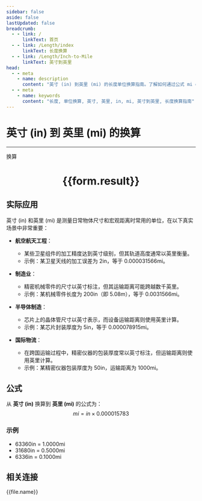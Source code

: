```yaml
---
sidebar: false
aside: false
lastUpdated: false
breadcrumb:
  - - link: /
      linkText: 首页
  - - link: /Length/index
      linkText: 长度换算
  - - link: /Length/Inch-to-Mile
      linkText: 英寸到英里
head:
  - - meta
    - name: description
      content: "英寸 (in) 到英里 (mi) 的长度单位换算指南。了解如何通过公式 mi = in × 0.000015783 换算为英里。"
  - - meta
    - name: keywords
      content: "长度, 单位换算, 英寸, 英里, in, mi, 英寸到英里, 长度换算指南"
---
```

# 英寸 (in) 到 英里 (mi) 的换算
---
<script setup>
import { onMounted, reactive, inject, ref } from 'vue'
import { NButton, NForm, NFormItem, NInput, NInputNumber, NSelect, NCard, useMessage,NGrid ,NGi } from 'naive-ui'
import { defineClientComponent } from 'vitepress'
import { Length } from '../../files';

const convert = inject('convert')

const form = reactive({
  number: null,
  result: '',
})

const convertHandler = () => {
  if (form.number !== null && !isNaN(form.number)) {
    const convertedValue = parseFloat(form.number) * 0.000015783
    form.result = `${form.number}in = ${convertedValue.toFixed(8)}mi`
  } else {
    form.result = '请输入有效的数值。'
  }
}
</script>

<n-form size="large" :model="form">
  <n-form-item label="英寸 (in)">
    <n-input-number v-model:value="form.number" placeholder="输入英寸" style="width: 100%" />
  </n-form-item>
  <n-form-item>
    <n-button type="primary" @click="convertHandler" block>换算</n-button>
  </n-form-item>
</n-form>

<n-card  embedded :bordered="false" hoverable>
  <div  style="text-align:center">
    <h1>{{form.result}}</h1>
  </div>
</n-card>

## 实际应用

英寸 (in) 和英里 (mi) 是测量日常物体尺寸和宏观距离时常用的单位，在以下真实场景中非常重要：

- **航空航天工程**：
  - 某些卫星组件的加工精度达到英寸级别，但其轨道高度通常以英里衡量。
  - 示例：某卫星天线的加工误差为 2in，等于 0.000031566mi。

- **制造业**：
  - 精密机械零件的尺寸以英寸标注，但其运输距离可能跨越数千英里。
  - 示例：某机械零件长度为 200in（即 5.08m），等于 0.0031566mi。

- **半导体制造**：
  - 芯片上的晶体管尺寸以英寸表示，而设备运输距离则使用英里计算。
  - 示例：某芯片封装厚度为 5in，等于 0.000078915mi。

- **国际物流**：
  - 在跨国运输过程中，精密仪器的包装厚度常以英寸标注，但运输距离则使用英里计算。
  - 示例：某精密仪器包装厚度为 50in，运输距离为 1000mi。

## 公式

从 **英寸 (in)** 换算到 **英里 (mi)** 的公式为：
$$ mi = in \times 0.000015783 $$

### 示例
- 63360in = 1.0000mi
- 31680in = 0.5000mi
- 6336in = 0.1000mi

## 相关连接
<n-grid x-gap="12" :cols="4">
  <n-gi v-for="(file, index) in Length" :key="index">
    <n-button
      text
      tag="a"
      :href="file.path"
      type="primary"
    >
      {{file.name}}
    </n-button>
  </n-gi>
</n-grid>